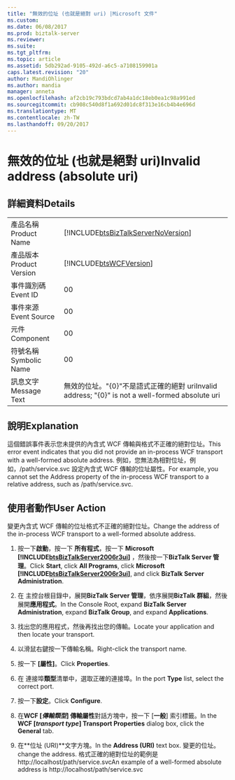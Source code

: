 ```yaml
---
title: "無效的位址 (也就是絕對 uri) |Microsoft 文件"
ms.custom: 
ms.date: 06/08/2017
ms.prod: biztalk-server
ms.reviewer: 
ms.suite: 
ms.tgt_pltfrm: 
ms.topic: article
ms.assetid: 5db292ad-9105-492d-a6c5-a7108159901a
caps.latest.revision: "20"
author: MandiOhlinger
ms.author: mandia
manager: anneta
ms.openlocfilehash: af2cb19c793bdcd7ab4a1dc18eb0ea1c98a991ed
ms.sourcegitcommit: cb908c540d8f1a692d01dc8f313e16cb4b4e696d
ms.translationtype: MT
ms.contentlocale: zh-TW
ms.lasthandoff: 09/20/2017
---
```

# <a name="invalid-address-absolute-uri"></a><span data-ttu-id="a5960-102">無效的位址 (也就是絕對 uri)</span><span class="sxs-lookup"><span data-stu-id="a5960-102">Invalid address (absolute uri)</span></span>
## <a name="details"></a><span data-ttu-id="a5960-103">詳細資料</span><span class="sxs-lookup"><span data-stu-id="a5960-103">Details</span></span>  
  
|||  
|-|-|  
|<span data-ttu-id="a5960-104">產品名稱</span><span class="sxs-lookup"><span data-stu-id="a5960-104">Product Name</span></span>|[!INCLUDE[btsBizTalkServerNoVersion](../includes/btsbiztalkservernoversion-md.md)]|  
|<span data-ttu-id="a5960-105">產品版本</span><span class="sxs-lookup"><span data-stu-id="a5960-105">Product Version</span></span>|[!INCLUDE[btsWCFVersion](../includes/btswcfversion-md.md)]|  
|<span data-ttu-id="a5960-106">事件識別碼</span><span class="sxs-lookup"><span data-stu-id="a5960-106">Event ID</span></span>|<span data-ttu-id="a5960-107">0</span><span class="sxs-lookup"><span data-stu-id="a5960-107">0</span></span>|  
|<span data-ttu-id="a5960-108">事件來源</span><span class="sxs-lookup"><span data-stu-id="a5960-108">Event Source</span></span>|<span data-ttu-id="a5960-109">0</span><span class="sxs-lookup"><span data-stu-id="a5960-109">0</span></span>|  
|<span data-ttu-id="a5960-110">元件</span><span class="sxs-lookup"><span data-stu-id="a5960-110">Component</span></span>|<span data-ttu-id="a5960-111">0</span><span class="sxs-lookup"><span data-stu-id="a5960-111">0</span></span>|  
|<span data-ttu-id="a5960-112">符號名稱</span><span class="sxs-lookup"><span data-stu-id="a5960-112">Symbolic Name</span></span>|<span data-ttu-id="a5960-113">0</span><span class="sxs-lookup"><span data-stu-id="a5960-113">0</span></span>|  
|<span data-ttu-id="a5960-114">訊息文字</span><span class="sxs-lookup"><span data-stu-id="a5960-114">Message Text</span></span>|<span data-ttu-id="a5960-115">無效的位址。"{0}"不是語式正確的絕對 uri</span><span class="sxs-lookup"><span data-stu-id="a5960-115">Invalid address; "{0}" is not a well-formed absolute uri</span></span>|  
  
## <a name="explanation"></a><span data-ttu-id="a5960-116">說明</span><span class="sxs-lookup"><span data-stu-id="a5960-116">Explanation</span></span>  
 <span data-ttu-id="a5960-117">這個錯誤事件表示您未提供的內含式 WCF 傳輸與格式不正確的絕對位址。</span><span class="sxs-lookup"><span data-stu-id="a5960-117">This error event indicates that you did not provide an in-process WCF transport with a well-formed absolute address.</span></span> <span data-ttu-id="a5960-118">例如，您無法為相對位址，例如，/path/service.svc 設定內含式 WCF 傳輸的位址屬性。</span><span class="sxs-lookup"><span data-stu-id="a5960-118">For example, you cannot set the Address property of the in-process WCF transport to a relative address, such as /path/service.svc.</span></span>  
  
## <a name="user-action"></a><span data-ttu-id="a5960-119">使用者動作</span><span class="sxs-lookup"><span data-stu-id="a5960-119">User Action</span></span>  
 <span data-ttu-id="a5960-120">變更內含式 WCF 傳輸的位址格式不正確的絕對位址。</span><span class="sxs-lookup"><span data-stu-id="a5960-120">Change the address of the in-process WCF transport to a well-formed absolute address.</span></span>  
  
1.  <span data-ttu-id="a5960-121">按一下**啟動**，按一下 **所有程式**，按一下  **Microsoft [!INCLUDE[btsBizTalkServer2006r3ui](../includes/btsbiztalkserver2006r3ui-md.md)]** ，然後按一下**BizTalk Server 管理**。</span><span class="sxs-lookup"><span data-stu-id="a5960-121">Click **Start**, click **All Programs**, click **Microsoft [!INCLUDE[btsBizTalkServer2006r3ui](../includes/btsbiztalkserver2006r3ui-md.md)]**, and click **BizTalk Server Administration**.</span></span>  
  
2.  <span data-ttu-id="a5960-122">在 主控台根目錄中，展開**BizTalk Server 管理**，依序展開**BizTalk 群組**，然後展開**應用程式**。</span><span class="sxs-lookup"><span data-stu-id="a5960-122">In the Console Root, expand  **BizTalk Server Administration**, expand **BizTalk Group**, and expand  **Applications**.</span></span>  
  
3.  <span data-ttu-id="a5960-123">找出您的應用程式，然後再找出您的傳輸。</span><span class="sxs-lookup"><span data-stu-id="a5960-123">Locate your application and then locate your transport.</span></span>  
  
4.  <span data-ttu-id="a5960-124">以滑鼠右鍵按一下傳輸名稱。</span><span class="sxs-lookup"><span data-stu-id="a5960-124">Right-click the transport name.</span></span>  
  
5.  <span data-ttu-id="a5960-125">按一下 **[屬性]**。</span><span class="sxs-lookup"><span data-stu-id="a5960-125">Click **Properties**.</span></span>  
  
6.  <span data-ttu-id="a5960-126">在 連接埠**類型**清單中，選取正確的連接埠。</span><span class="sxs-lookup"><span data-stu-id="a5960-126">In the port **Type** list, select the correct port.</span></span>  
  
7.  <span data-ttu-id="a5960-127">按一下**設定**。</span><span class="sxs-lookup"><span data-stu-id="a5960-127">Click **Configure**.</span></span>  
  
8.  <span data-ttu-id="a5960-128">在**WCF [***傳輸類型***] 傳輸屬性**對話方塊中，按一下 [**一般**] 索引標籤。</span><span class="sxs-lookup"><span data-stu-id="a5960-128">In the **WCF [***transport type***] Transport Properties** dialog box, click the **General** tab.</span></span>  
  
9. <span data-ttu-id="a5960-129">在**位址 (URI)**文字方塊。</span><span class="sxs-lookup"><span data-stu-id="a5960-129">In the **Address (URI)** text box.</span></span> <span data-ttu-id="a5960-130">變更的位址。</span><span class="sxs-lookup"><span data-stu-id="a5960-130">change the address.</span></span> <span data-ttu-id="a5960-131">格式正確的絕對位址的範例是 http://localhost/path/service.svc</span><span class="sxs-lookup"><span data-stu-id="a5960-131">An example of a well-formed absolute address is http://localhost/path/service.svc</span></span>